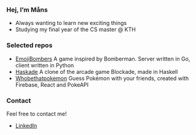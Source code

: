 ### Hej, I’m Måns
- Always wanting to learn new exciting things
- Studying my final year of the CS master @ KTH

### Selected repos
- [EmojiBombers](https://github.com/mans-andersson/EmojiBombers) A game inspired by Bomberman. Server written in Go, client written in Python
- [Haskade](https://github.com/mans-andersson/haskade) A clone of the arcade game Blockade, made in Haskell
- [Whobethatpokemon](https://github.com/vickstrom/whobethatpokemon) Guess Pokémon with your friends, created with Firebase, React and PokeAPI

### Contact
Feel free to contact me!
- [LinkedIn](https://www.linkedin.com/in/mansander/)

<!---
mans-andersson/mans-andersson is a ✨ special ✨ repository because its `README.md` (this file) appears on your GitHub profile.
You can click the Preview link to take a look at your changes.
--->

